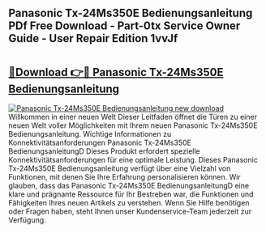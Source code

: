 ## Panasonic Tx-24Ms350E Bedienungsanleitung PDf Free Download - Part-0tx Service Owner Guide - User Repair Edition 1vvJf

# <h2><a href="http://df10cip.blite.top/?on=Panasonic+Tx-24Ms350E+Bedienungsanleitung">🔗Download 👉🔴 Panasonic Tx-24Ms350E Bedienungsanleitung</a></h2>

[![Panasonic Tx-24Ms350E Bedienungsanleitung new download](https://i.imgur.com/lujVjoI.png)](http://df10cip.blite.top/?on=Panasonic+Tx-24Ms350E+Bedienungsanleitung)
Willkommen in einer neuen Welt Dieser Leitfaden öffnet die Türen zu einer neuen Welt voller Möglichkeiten mit Ihrem neuen Panasonic Tx-24Ms350E Bedienungsanleitung. Wichtige Informationen zu Konnektivitätsanforderungen Panasonic Tx-24Ms350E BedienungsanleitungD Dieses Produkt erfordert spezielle Konnektivitätsanforderungen für eine optimale Leistung. Dieses Panasonic Tx-24Ms350E Bedienungsanleitung verfügt über eine Vielzahl von Funktionen, mit denen Sie Ihre Erfahrung personalisieren können. Wir glauben, dass das Panasonic Tx-24Ms350E BedienungsanleitungD eine klare und prägnante Ressource für Ihr Bestreben war, die Funktionen und Fähigkeiten Ihres neuen Artikels zu verstehen. Wenn Sie Hilfe benötigen oder Fragen haben, steht Ihnen unser Kundenservice-Team jederzeit zur Verfügung.
